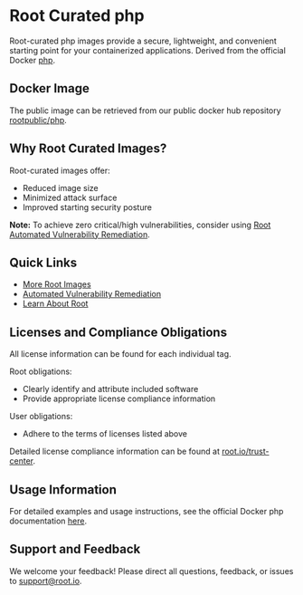 # Root Curated php

Root-curated php images provide a secure, lightweight, and convenient starting point for your containerized applications. Derived from the official Docker [php](https://hub.docker.com/_/php).

## Docker Image
The public image can be retrieved from our public docker hub repository [rootpublic/php](https://hub.docker.com/r/rootpublic/php).

## Why Root Curated Images?
Root-curated images offer:
- Reduced image size
- Minimized attack surface
- Improved starting security posture

**Note:** To achieve zero critical/high vulnerabilities, consider using [Root Automated Vulnerability Remediation](https://app.root.io).

## Quick Links
- [More Root Images](https://images.root.io)
- [Automated Vulnerability Remediation](https://app.root.io)
- [Learn About Root](https://www.root.io)

## Licenses and Compliance Obligations
All license information can be found for each individual tag.

Root obligations:
- Clearly identify and attribute included software
- Provide appropriate license compliance information

User obligations:
- Adhere to the terms of licenses listed above

Detailed license compliance information can be found at [root.io/trust-center](https://root.io/trust-center).

## Usage Information
For detailed examples and usage instructions, see the official Docker php documentation [here](https://hub.docker.com/_/php).

## Support and Feedback
We welcome your feedback! Please direct all questions, feedback, or issues to [support@root.io](mailto:support@root.io).